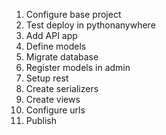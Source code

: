 1. Configure base project
2. Test deploy in pythonanywhere
3. Add API app
4. Define models
5. Migrate database
6. Register models in admin
7. Setup rest 
8. Create serializers
9. Create views
10. Configure urls
11. Publish
